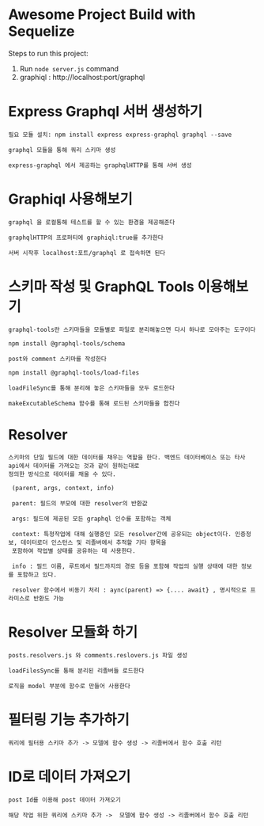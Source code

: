 # Awesome Project Build with Sequelize

Steps to run this project:

1. Run `node server.js` command
2. graphiql : http://localhost:port/graphql


# Express Graphql 서버 생성하기
    필요 모듈 설치: npm install express express-graphql graphql --save

    graphql 모듈을 통해 쿼리 스키마 생성

    express-graphql 에서 제공하는 graphqlHTTP를 통해 서버 생성

# Graphiql 사용해보기
    graphql 을 로컬통해 테스트를 할 수 있는 환경을 제공해준다

    graphqlHTTP의 프로퍼티에 graphiql:true를 추가한다

    서버 시작후 localhost:포트/graphql 로 접속하면 된다

# 스키마 작성 및 GraphQL Tools 이용해보기
    graphql-tools란 스키마들을 모듈별로 파일로 분리해놓으면 다시 하나로 모아주는 도구이다

    npm install @graphql-tools/schema

    post와 comment 스키마를 작성한다

    npm install @graphql-tools/load-files

    loadFileSync를 통해 분리해 놓은 스키마들을 모두 로드한다 

    makeExcutableSchema 함수를 통해 로드된 스키마들을 합친다

# Resolver
    스키마의 단일 필드에 대한 데이터를 채우는 역할을 한다. 백엔드 데이터베이스 또는 타사 api에서 데이터를 가져오는 것과 같이 원하는대로 
    정의한 방식으로 데이터를 채울 수 있다.

     (parent, args, context, info)

     parent: 필드의 부모에 대한 resolver의 반환값

     args: 필드에 제공된 모든 graphql 인수를 포함하는 객체

     context: 특정작업에 대해 실행중인 모든 resolver간에 공유되는 object이다. 인증정보, 데이터로더 인스턴스 및 리졸버에서 추적할 기타 항목을
     포함하여 작업별 상태를 공유하는 데 사용한다.

     info : 필드 이름, 루트에서 필드까지의 경로 등을 포함해 작업의 실행 상태에 대한 정보를 포함하고 있다.

     resolver 함수에서 비동기 처리 : aync(parent) => {.... await} , 명시적으로 프라미스로 반환도 가능

# Resolver 모듈화 하기
    posts.resolvers.js 와 comments.reslovers.js 파일 생성

    loadFilesSync를 통해 분리된 리졸버들 로드한다

    로직을 model 부분에 함수로 만들어 사용한다

# 필터링 기능 추가하기
    쿼리에 필터용 스키마 추가 -> 모델에 함수 생성 -> 리졸버에서 함수 호출 리턴

# ID로 데이터 가져오기
    post Id를 이용해 post 데이터 가져오기

    해당 작업 위한 쿼리에 스키마 추가 ->  모델에 함수 생성 -> 리졸버에서 함수 호출 리턴











